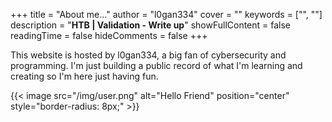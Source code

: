 +++
title = "About me..."
author = "l0gan334"
cover = ""
keywords = ["", ""]
description = "**HTB | Validation - Write up**"
showFullContent = false
readingTime = false
hideComments = false
+++

This website is hosted by l0gan334, a big fan of cybersecurity and programming. 
I'm just building a public record of what I'm learning and creating so I'm here just having fun.

{{< image src="/img/user.png" alt="Hello Friend" position="center" style="border-radius: 8px;" >}}